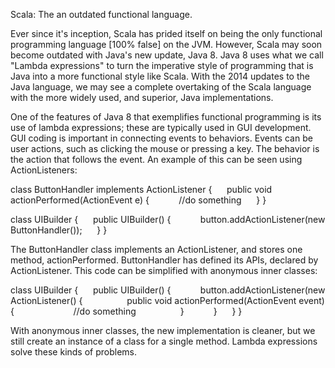 Scala: The an outdated functional language.

Ever since it's inception, Scala has prided itself on being the only functional programming language [100% false] on the JVM.
However, Scala may soon become outdated with Java's new update, Java 8.
Java 8 uses what we call "Lambda expressions" to turn the imperative style of programming that is Java into a more functional style like Scala.
With the 2014 updates to the Java language, we may see a complete overtaking of the Scala language with the more widely used, and superior, Java implementations.

One of the features of Java 8 that exemplifies functional programming is its use of lambda expressions; these are typically used in GUI development. GUI coding 
is important in connecting events to behaviors. Events can be user actions, such as clicking the mouse or pressing a key. The behavior is the action that 
follows the event. An example of this can be seen using ActionListeners:

class ButtonHandler implements ActionListener {
      public void actionPerformed(ActionEvent e) {
            //do something
      }
}

class UIBuilder {
      public UIBuilder() {
            button.addActionListener(new ButtonHandler());
      }
}

The ButtonHandler class implements an ActionListener, and stores one method, actionPerformed. ButtonHandler has defined its APIs, declared by ActionListener. 
This code can be simplified with anonymous inner classes:

class UIBuilder {
      public UIBuilder() {
            button.addActionListener(new ActionListener() {
                  public void actionPerformed(ActionEvent event) {
                        //do something
                  }
            }
      }
}

With anonymous inner classes, the new implementation is cleaner, but we still create an instance of a class for a single method. Lambda expressions solve 
these kinds of problems. 
